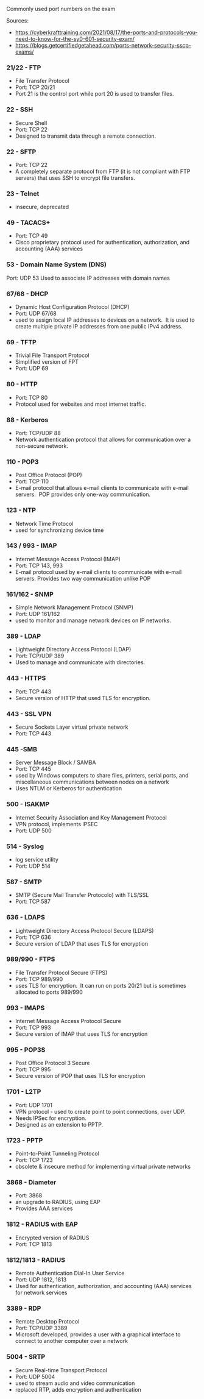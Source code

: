 Commonly used port numbers on the exam

Sources: 
- https://cyberkrafttraining.com/2021/08/17/the-ports-and-protocols-you-need-to-know-for-the-sy0-601-security-exam/
- https://blogs.getcertifiedgetahead.com/ports-network-security-sscp-exams/

### 21/22 - FTP
- File Transfer Protocol 
- Port: TCP 20/21
- Port 21 is the control port while port 20 is used to transfer files.

 
### 22 - SSH
- Secure Shell
- Port: TCP 22
- Designed to transmit data through a remote connection.

 
### 22 - SFTP
- Port: TCP 22
- A completely separate protocol from FTP (it is not compliant with FTP servers) that uses SSH to encrypt file transfers.

### 23 - Telnet
- insecure, deprecated
 
### 49 - TACACS+
- Port: TCP 49
- Cisco proprietary protocol used for authentication, authorization, and accounting (AAA) services

 
### 53 - Domain Name System (DNS)
 Port: UDP 53
 Used to associate IP addresses with domain names

 
### 67/68 - DHCP
- Dynamic Host Configuration Protocol (DHCP)
- Port: UDP 67/68 
- used to assign local IP addresses to devices on a network.  It is used to create multiple private IP addresses from one public IPv4 address.

### 69 - TFTP
- Trivial File Transport Protocol
- Simplified version of FPT
- Port: UDP 69

### 80 - HTTP
- Port: TCP 80 
- Protocol used for websites and most internet traffic.

### 88 - Kerberos
- Port: TCP/UDP 88 
- Network authentication protocol that allows for communication over a non-secure network.

 
### 110 - POP3
- Post Office Protocol (POP)
- Port: TCP 110 
- E-mail protocol that allows e-mail clients to communicate with e-mail servers.  POP provides only one-way communication.

### 123 - NTP
 - Network Time Protocol
 - used for synchronizing device time

### 143 / 993 - IMAP
- Internet Message Access Protocol (IMAP)
- Port: TCP 143, 993 
- E-mail protocol used by e-mail clients to communicate with e-mail servers. Provides two way communication unlike POP

 
### 161/162 - SNMP
- Simple Network Management Protocol (SNMP)
- Port: UDP 161/162
- used to monitor and manage network devices on IP networks.

 
### 389 - LDAP
- Lightweight Directory Access Protocol (LDAP)
- Port:  TCP/UDP 389
- Used to manage and communicate with directories.

### 443  - HTTPS
- Port: TCP 443 
- Secure version of HTTP that used TLS for encryption.

### 443 - SSL VPN 
- Secure Sockets Layer virtual private network
- Port: TCP 443 
 
### 445 -SMB
- Server Message Block  /  SAMBA
- Port: TCP 445
- used by Windows computers to share files, printers, serial ports, and miscellaneous communications between nodes on a network
- Uses NTLM or Kerberos for authentication

### 500 - ISAKMP
- Internet Security Association and Key Management Protocol
- VPN protocol, implements IPSEC
- Port: UDP 500
  
### 514 - Syslog
- log service utility
- Port: UDP 514

### 587 - SMTP
- SMTP (Secure Mail Transfer Protocolo) with TLS/SSL
- Port: TCP 587

### 636 - LDAPS
- Lightweight Directory Access Protocol Secure (LDAPS)
- Port: TCP 636 
- Secure version of LDAP that uses TLS for encryption

 
### 989/990 - FTPS
- File Transfer Protocol Secure (FTPS)
- Port: TCP 989/990 
- uses TLS for encryption.  It can run on ports 20/21 but is sometimes allocated to ports 989/990

 
### 993 - IMAPS
- Internet Message Access Protocol Secure 
- Port: TCP 993 
- Secure version of IMAP that uses TLS for encryption

 
### 995 - POP3S
- Post Office Protocol 3 Secure
- Port: TCP 995 
- Secure version of POP that uses TLS for encryption

### 1701 - L2TP
- Port: UDP 1701
- VPN protocol - used to create point to point connections, over UDP. 
- Needs IPSec for encryption. 
- Designed as an extension to PPTP.  

### 1723 - PPTP
 - Point-to-Point Tunneling Protocol
 - Port: TCP 1723
 - obsolete & insecure method for implementing virtual private networks

### 3868 - Diameter
- Port: 3868 
- an upgrade to RADIUS, using EAP
- Provides AAA services

### 1812 - RADIUS with EAP
- Encrypted version of RADIUS
- Port: TCP 1813 
  
### 1812/1813 - RADIUS
- Remote Authentication Dial-In User Service
- Port: UDP 1812, 1813 
- Used for authentication, authorization, and accounting (AAA) services for network services
 
### 3389 - RDP 
- Remote Desktop Protocol
- Port: TCP/UDP 3389
- Microsoft developed, provides a user with a graphical interface to connect to another computer over a network

### 5004 - SRTP
- Secure Real-time Transport Protocol
- Port: UDP 5004
- used to stream audio and video communication
- replaced RTP, adds encryption and authentication